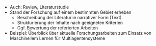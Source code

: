 - Auch: Review, Literaturstudie
- Stand der Forschung auf einem bestimmten Gebiet erheben
	- Beschreibung der Literatur in narrativer Form (Text)
	- Strukturierung der Inhalte nach geeigneten Kriterien
	- Ggf. Bewertung der referierten Arbeiten
- Beispiel: Überblick über aktuelle Forschungsarbeiten zum Einsatz von Maschinellem Lernen für Multiagentensysteme